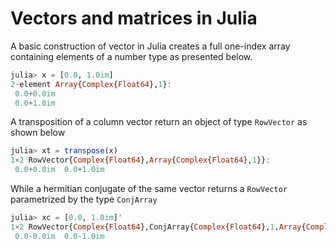 # Vectors and matrices in Julia

A basic construction of vector in Julia creates a full one-index array containing elements of a number type as presented below.
```julia
julia> x = [0.0, 1.0im]
2-element Array{Complex{Float64},1}:
 0.0+0.0im
 0.0+1.0im
```
A transposition of a column vector return an object of type `RowVector` as shown below
```julia
julia> xt = transpose(x)
1×2 RowVector{Complex{Float64},Array{Complex{Float64},1}}:
 0.0+0.0im  0.0+1.0im
```
While a hermitian conjugate of the same vector returns a `RowVector`
parametrized by the type `ConjArray`
```julia
julia> xc = [0.0, 1.0im]'
1×2 RowVector{Complex{Float64},ConjArray{Complex{Float64},1,Array{Complex{Float64},1}}}:
 0.0-0.0im  0.0-1.0im
```
